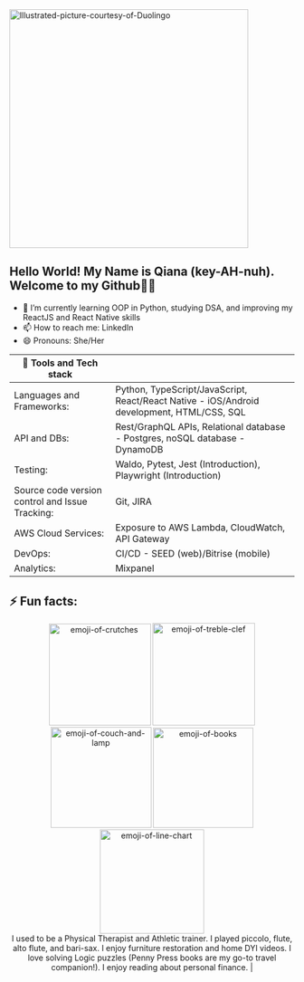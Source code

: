 
<picture>
	<source media="(prefers-color-scheme: dark)" srcset="https://github.com/user-attachments/assets/36a037ac-717b-4e9a-97e4-8420ad3e2a46">
	<source media="(prefers-color-scheme: light)" srcset="https://github.com/user-attachments/assets/20d87272-2a1e-4325-898d-4d6dd70cfa25">
	<img width="422" alt="Illustrated-picture-courtesy-of-Duolingo" src="https://github.com/user-attachments/assets/36a037ac-717b-4e9a-97e4-8420ad3e2a46">
</picture>

## Hello World! My Name is Qiana (key-AH-nuh). Welcome to my Github👋🏿
- 🌱 I’m currently learning OOP in Python, studying DSA, and improving my ReactJS and React Native skills
- 📫 How to reach me: LinkedIn
- 😄 Pronouns: She/Her
  
| 🧰 Tools and Tech stack | |
|-----|---------------|
| Languages and Frameworks:    | Python, TypeScript/JavaScript, React/React Native - iOS/Android development, HTML/CSS, SQL |
| API and DBs:|  Rest/GraphQL APIs, Relational database - Postgres, noSQL database - DynamoDB             |
| Testing: |   Waldo, Pytest, Jest (Introduction), Playwright (Introduction) |
| Source code version control and Issue Tracking: | Git, JIRA |
| AWS Cloud Services: | Exposure to AWS Lambda, CloudWatch, API Gateway |
| DevOps: | CI/CD - SEED (web)/Bitrise (mobile) | 
| Analytics: | Mixpanel |


## ⚡ Fun facts: 
<p align="center">
<img width="180" alt="emoji-of-crutches" src="https://github.com/user-attachments/assets/bf6900c0-c677-44bf-b2d3-f8ecbde6ef6b">  <img width="181" alt="emoji-of-treble-clef" src="https://github.com/user-attachments/assets/d3fabb3e-690e-40fe-b838-43dd8f0efeda"> <img width="178" alt="emoji-of-couch-and-lamp"  src="https://github.com/user-attachments/assets/b42a4a95-01d0-4deb-9381-f930925b94b2"> <img width="177" alt="emoji-of-books" src="https://github.com/user-attachments/assets/e3ea0f97-ce7e-41ac-8ee2-fac8cf5b8678"> <img width="184" alt="emoji-of-line-chart" src="https://github.com/user-attachments/assets/6cfa334b-dd33-4dcc-b998-3c8d731fbe63"> <br/>
I used to be a Physical Therapist and Athletic trainer. I played piccolo, flute, alto flute, and bari-sax. I enjoy furniture restoration and home DYI videos. I love solving Logic puzzles (Penny Press books are my go-to travel companion!). I enjoy reading about personal finance. |

</p>



